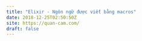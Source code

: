 ```yaml
---
title: "Elixir - Ngôn ngữ được viết bằng macros"
date: 2018-12-25T02:50:50Z
site: https://quan-cam.com/
draft: false
---
```

